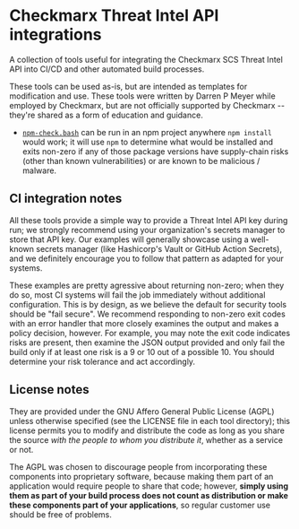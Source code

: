 # Checkmarx Threat Intel API integrations

A collection of tools useful for integrating the Checkmarx SCS Threat Intel API into CI/CD and other automated build processes.

These tools can be used as-is, but are intended as templates for modification and use. These tools were written by Darren P Meyer while employed by Checkmarx, but are not officially supported by Checkmarx -- they're shared as a form of education and guidance.

- [`npm-check.bash`](npm-checker/npm-check.bash) can be run in an npm project anywhere `npm install` would work; it will use `npm` to determine what would be installed and exits non-zero if any of those package versions have supply-chain risks (other than known vulnerabilities) or are known to be malicious / malware.

## CI integration notes

All these tools provide a simple way to provide a Threat Intel API key during run; we strongly recommend using your organization's secrets manager to store that API key. Our examples will generally showcase using a well-known secrets manager (like Hashicorp's Vault or GitHub Action Secrets), and we definitely encourage you to follow that pattern as adapted for your systems.

These examples are pretty agressive about returning non-zero; when they do so, most CI systems will fail the job immediately without additional configuration. This is by design, as we believe the default for security tools should be "fail secure". We recommend responding to non-zero exit codes with an error handler that more closely examines the output and makes a policy decision, however. For example, you may note the exit code indicates risks are present, then examine the JSON output provided and only fail the build only if at least one risk is a 9 or 10 out of a possible 10. You should determine your risk tolerance and act accordingly.

## License notes

They are provided under the GNU Affero General Public License (AGPL) unless otherwise specified (see the LICENSE file in each tool directory); this license permits you to modify and distribute the code as long as you share the source _with the people to whom you distribute it_, whether as a service or not. 

The AGPL was chosen to discourage people from incorporating these components into proprietary software, because making them part of an application would require people to share that code; however, **simply using them as part of your build process does not count as distribution or make these components part of your applications**, so regular customer use should be free of problems.